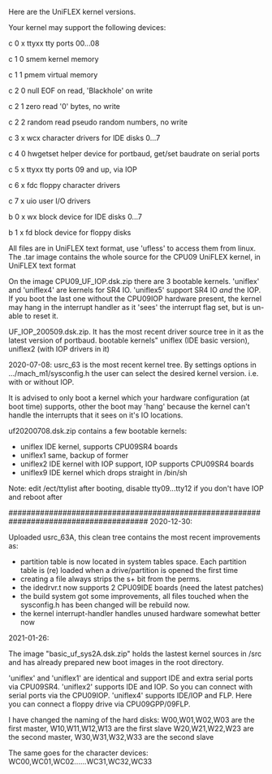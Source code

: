 Here are the UniFLEX kernel versions.

Your kernel may support the following devices:

c 0 x   ttyxx  tty ports 00...08

c 1 0   smem  kernel memory

c 1 1   pmem  virtual memory

c 2 0   null  EOF on read, 'Blackhole' on write

c 2 1   zero  read '0' bytes, no write

c 2 2   random read pseudo random numbers, no write

c 3 x   wcx   character drivers for IDE disks 0...7

c 4 0   hwgetset  helper device for portbaud,  get/set baudrate on serial ports

c 5 x   ttyxx  tty ports 09 and up, via IOP

c 6 x   fdc floppy character drivers

c 7 x   uio user I/O drivers

b 0 x   wx    block device  for IDE disks 0...7

b 1 x   fd    block device for floppy disks


All files are in UniFLEX text format, use 'ufless' to access them from linux.
The .tar image contains the whole source for the CPU09 UniFLEX kernel, in UniFLEX text format

On the image CPU09_UF_IOP.dsk.zip there are 3 bootable kernels. 'uniflex' and 'uniflex4' are kernels for SR4 IO.
'uniflex5' support SR4 IO _and_ the IOP. If you boot the last one without the CPU09IOP hardware present, the kernel may hang
in the interrupt handler as it 'sees' the interrupt flag set, but is un-able to reset it.

UF_IOP_200509.dsk.zip. It has the most recent driver source tree in it as the latest version of portbaud.
bootable kernels" uniflex (IDE basic version), uniflex2 (with IOP drivers in it)


2020-07-08:  usrc_63 is the most recent kernel tree. By settings options in .../mach_m1/sysconfig.h the user can select
             the desired kernel version. i.e. with or without IOP. 

It is advised to only boot a kernel which your hardware configuration (at boot time) supports,  other the boot may
'hang' because the kernel can't handle the interrupts that it sees on it's IO locations.

uf20200708.dsk.zip contains a few bootable kernels:
- uniflex               IDE kernel, supports CPU09SR4 boards
- uniflex1              same, backup of former
- uniflex2              IDE kernel with IOP support, IOP supports CPU09SR4 boards
- uniflex9              IDE kernel which drops straight in /bin/sh

Note: edit /ect/ttylist after booting, disable tty09...tty12 if you don't have IOP and reboot after

#######################################################################################
2020-12-30:

Uploaded usrc_63A, this clean tree contains the most recent improvements as: 
* partition table is now located in system tables space. Each partition table is
(re) loaded when a drive/partition is opened the first time
* creating a file always strips the s+ bit from the perms.
* the idedrvr.t now supports 2 CPU09IDE boards (need the latest patches)
* the build system got some improvements, all files touched when the sysconfig.h 
has been changed will be rebuild now.
* the kernel interrupt-handler handles unused hardware somewhat better now

2021-01-26:

The image "basic_uf_sys2A.dsk.zip" holds the lastest kernel sources in /src and has already prepared new
boot images in the root directory. 

'uniflex' and 'uniflex1' are identical and support IDE and extra serial ports via CPU09SR4.
'uniflex2' supports IDE and IOP. So you can connect with serial ports via the CPU09IOP.
'uniflex4' supports IDE/IOP and FLP. Here you can connect a floppy drive via CPU09GPP/09FLP.

I have changed the naming of the hard disks:
W00,W01,W02,W03 are the first master, W10,W11,W12,W13 are the first slave
W20,W21,W22,W23 are the second master, W30,W31,W32,W33 are the second slave

The same goes for the character devices: WC00,WC01,WC02......WC31,WC32,WC33





